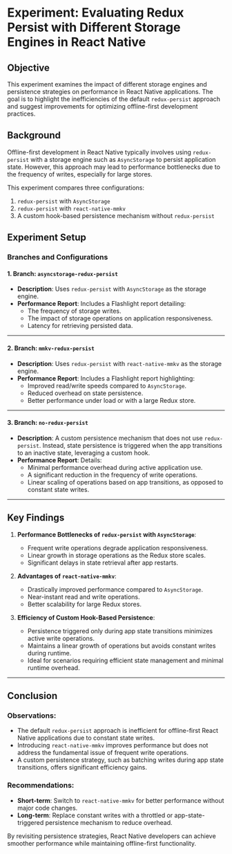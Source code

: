 # Experiment: Evaluating Redux Persist with Different Storage Engines in React Native

## Objective

This experiment examines the impact of different storage engines and persistence strategies on performance in React Native applications. The goal is to highlight the inefficiencies of the default `redux-persist` approach and suggest improvements for optimizing offline-first development practices.

## Background

Offline-first development in React Native typically involves using `redux-persist` with a storage engine such as `AsyncStorage` to persist application state. However, this approach may lead to performance bottlenecks due to the frequency of writes, especially for large stores.

This experiment compares three configurations:

1. `redux-persist` with `AsyncStorage`
2. `redux-persist` with `react-native-mmkv`
3. A custom hook-based persistence mechanism without `redux-persist`

## Experiment Setup

### Branches and Configurations

#### 1. **Branch: `asyncstorage-redux-persist`**
- **Description**: Uses `redux-persist` with `AsyncStorage` as the storage engine.
- **Performance Report**: Includes a Flashlight report detailing:
  - The frequency of storage writes.
  - The impact of storage operations on application responsiveness.
  - Latency for retrieving persisted data.

---

#### 2. **Branch: `mmkv-redux-persist`**
- **Description**: Uses `redux-persist` with `react-native-mmkv` as the storage engine.
- **Performance Report**: Includes a Flashlight report highlighting:
  - Improved read/write speeds compared to `AsyncStorage`.
  - Reduced overhead on state persistence.
  - Better performance under load or with a large Redux store.

---

#### 3. **Branch: `no-redux-persist`**
- **Description**: A custom persistence mechanism that does not use `redux-persist`. Instead, state persistence is triggered when the app transitions to an inactive state, leveraging a custom hook.
- **Performance Report**: Details:
  - Minimal performance overhead during active application use.
  - A significant reduction in the frequency of write operations.
  - Linear scaling of operations based on app transitions, as opposed to constant state writes.

---

## Key Findings

1. **Performance Bottlenecks of `redux-persist` with `AsyncStorage`**:
   - Frequent write operations degrade application responsiveness.
   - Linear growth in storage operations as the Redux store scales.
   - Significant delays in state retrieval after app restarts.

2. **Advantages of `react-native-mmkv`**:
   - Drastically improved performance compared to `AsyncStorage`.
   - Near-instant read and write operations.
   - Better scalability for large Redux stores.

3. **Efficiency of Custom Hook-Based Persistence**:
   - Persistence triggered only during app state transitions minimizes active write operations.
   - Maintains a linear growth of operations but avoids constant writes during runtime.
   - Ideal for scenarios requiring efficient state management and minimal runtime overhead.

---

## Conclusion

### Observations:
- The default `redux-persist` approach is inefficient for offline-first React Native applications due to constant state writes.
- Introducing `react-native-mmkv` improves performance but does not address the fundamental issue of frequent write operations.
- A custom persistence strategy, such as batching writes during app state transitions, offers significant efficiency gains.

### Recommendations:
- **Short-term**: Switch to `react-native-mmkv` for better performance without major code changes.
- **Long-term**: Replace constant writes with a throttled or app-state-triggered persistence mechanism to reduce overhead.

By revisiting persistence strategies, React Native developers can achieve smoother performance while maintaining offline-first functionality.
